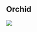 ## Orchid

![](https://bitbucket.org/thinkpalm-android/orchid/raw/8ee9a88698ff6aec0da39be73c931ddd2fbe041a/design.png)